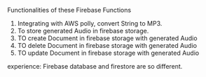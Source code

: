 Functionalities of these Firebase Functions
1. Integrating with AWS polly, convert String to MP3.
2. To store generated Audio in firebase storage.
3. TO create Document in firebase storage with generated Audio
4. TO delete Document in firebase storage with generated Audio
5. TO update Document in firebase storage with generated Audio

experience: Firebase database and firestore are so different.